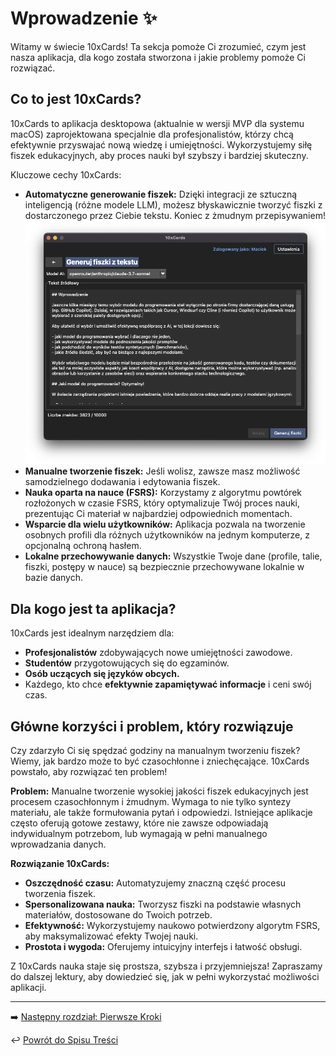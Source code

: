# Wprowadzenie ✨

Witamy w świecie 10xCards! Ta sekcja pomoże Ci zrozumieć, czym jest nasza aplikacja, dla kogo została stworzona i jakie problemy pomoże Ci rozwiązać.

## Co to jest 10xCards?

10xCards to aplikacja desktopowa (aktualnie w wersji MVP dla systemu macOS) zaprojektowana specjalnie dla profesjonalistów, którzy chcą efektywnie przyswajać nową wiedzę i umiejętności. Wykorzystujemy siłę fiszek edukacyjnych, aby proces nauki był szybszy i bardziej skuteczny.

Kluczowe cechy 10xCards:

*   **Automatyczne generowanie fiszek:** Dzięki integracji ze sztuczną inteligencją (różne modele LLM), możesz błyskawicznie tworzyć fiszki z dostarczonego przez Ciebie tekstu. Koniec z żmudnym przepisywaniem! ![Przykład generowania fiszek przez AI](images/pl_00_ai_generowanie_przyklad.png)
*   **Manualne tworzenie fiszek:** Jeśli wolisz, zawsze masz możliwość samodzielnego dodawania i edytowania fiszek.
*   **Nauka oparta na nauce (FSRS):** Korzystamy z algorytmu powtórek rozłożonych w czasie FSRS, który optymalizuje Twój proces nauki, prezentując Ci materiał w najbardziej odpowiednich momentach.
*   **Wsparcie dla wielu użytkowników:** Aplikacja pozwala na tworzenie osobnych profili dla różnych użytkowników na jednym komputerze, z opcjonalną ochroną hasłem.
*   **Lokalne przechowywanie danych:** Wszystkie Twoje dane (profile, talie, fiszki, postępy w nauce) są bezpiecznie przechowywane lokalnie w bazie danych.

## Dla kogo jest ta aplikacja?

10xCards jest idealnym narzędziem dla:

*   **Profesjonalistów** zdobywających nowe umiejętności zawodowe.
*   **Studentów** przygotowujących się do egzaminów.
*   **Osób uczących się języków obcych.**
*   Każdego, kto chce **efektywnie zapamiętywać informacje** i ceni swój czas.

## Główne korzyści i problem, który rozwiązuje

Czy zdarzyło Ci się spędzać godziny na manualnym tworzeniu fiszek? Wiemy, jak bardzo może to być czasochłonne i zniechęcające. 10xCards powstało, aby rozwiązać ten problem!

**Problem:** Manualne tworzenie wysokiej jakości fiszek edukacyjnych jest procesem czasochłonnym i żmudnym. Wymaga to nie tylko syntezy materiału, ale także formułowania pytań i odpowiedzi. Istniejące aplikacje często oferują gotowe zestawy, które nie zawsze odpowiadają indywidualnym potrzebom, lub wymagają w pełni manualnego wprowadzania danych.

**Rozwiązanie 10xCards:**

*   **Oszczędność czasu:** Automatyzujemy znaczną część procesu tworzenia fiszek.
*   **Spersonalizowana nauka:** Tworzysz fiszki na podstawie własnych materiałów, dostosowane do Twoich potrzeb.
*   **Efektywność:** Wykorzystujemy naukowo potwierdzony algorytm FSRS, aby maksymalizować efekty Twojej nauki.
*   **Prostota i wygoda:** Oferujemy intuicyjny interfejs i łatwość obsługi.

Z 10xCards nauka staje się prostsza, szybsza i przyjemniejsza! Zapraszamy do dalszej lektury, aby dowiedzieć się, jak w pełni wykorzystać możliwości aplikacji.

---
➡️ [Następny rozdział: Pierwsze Kroki](01_pierwsze_kroki.md)

↩️ [Powrót do Spisu Treści](index.md)
